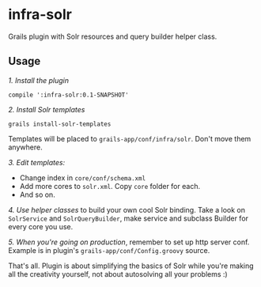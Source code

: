infra-solr
==========

Grails plugin with Solr resources and query builder helper class.

Usage
-----------

_1. Install the plugin_

`compile ':infra-solr:0.1-SNAPSHOT'`

*2. Install Solr templates*

`grails install-solr-templates`

Templates will be placed to `grails-app/conf/infra/solr`. Don't move them anywhere.

*3. Edit templates:*
- Change index in `core/conf/schema.xml`
- Add more cores to `solr.xml`. Copy `core` folder for each.
- And so on.

*4. Use helper classes* to build your own cool Solr binding. Take a look on `SolrService` and `SolrQueryBuilder`,
make service and subclass Builder for every core you use.

*5. When you're going on production*, remember to set up http server conf. Example is in plugin's `grails-app/conf/Config.groovy` source.

That's all. Plugin is about simplifying the basics of Solr while you're making all the creativity yourself, not about autosolving all your problems :)
